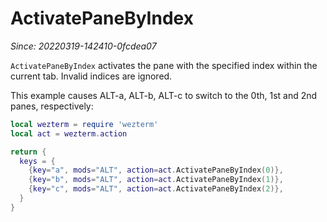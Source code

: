 # ActivatePaneByIndex

*Since: 20220319-142410-0fcdea07*

`ActivatePaneByIndex` activates the pane with the specified index within
the current tab.  Invalid indices are ignored.

This example causes ALT-a, ALT-b, ALT-c to switch to the 0th, 1st and 2nd
panes, respectively:

```lua
local wezterm = require 'wezterm'
local act = wezterm.action

return {
  keys = {
    {key="a", mods="ALT", action=act.ActivatePaneByIndex(0)},
    {key="b", mods="ALT", action=act.ActivatePaneByIndex(1)},
    {key="c", mods="ALT", action=act.ActivatePaneByIndex(2)},
  }
}
```
